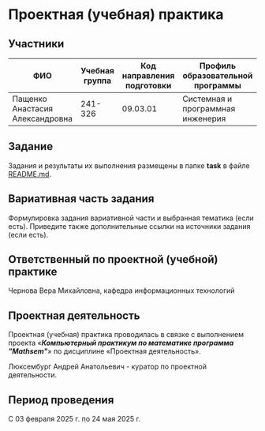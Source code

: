 # Проектная (учебная) практика

## Участники

| ФИО | Учебная группа | Код направления подготовки | Профиль образовательной программы |
|-|-|-|-|
| Пащенко Анастасия Александровна | 241-326 | 09.03.01 | Системная и программная инженерия |

## Задание

Задания и результаты их выполнения размещены в папке **task** в файле [README.md](task/README.md).

## Вариативная часть задания

Формулировка задания вариативной части и выбранная тематика (если есть). Приведите также дополнительные ссылки на источники задания (если есть).

## Ответственный по проектной (учебной) практике

Чернова Вера Михайловна, кафедра информационных технологий

## Проектная деятельность

Проектная (учебная) практика проводилась в связке с выполнением проекта «***Компьютерный практикум по математике программа "Mathsem"***» по дисциплине «Проектная деятельность».

Люксембург Андрей Анатольевич - куратор по проектной деятельности.

## Период проведения

С 03 февраля 2025 г. по 24 мая 2025 г.
